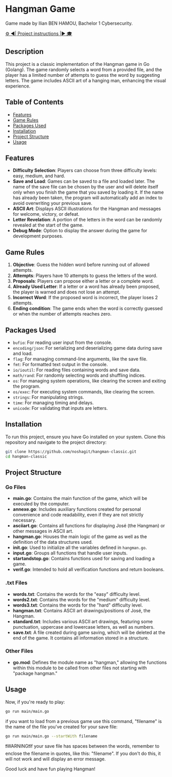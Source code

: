 # Hangman Game

Game made by Ilian BEN HAMOU, Bachelor 1 Cybersecurity.

[⚙️ ◄| Project instructions |► 🎓](https://github.com/Lyon-Ynov-Campus/YTrack/tree/master/subjects/hangman/hangman-classic)

## Description

This project is a classic implementation of the Hangman game in Go (Golang). The game randomly selects a word from a provided file, and the player has a limited number of attempts to guess the word by suggesting letters. The game includes ASCII art of a hanging man, enhancing the visual experience.

## Table of Contents

- [Features](#features)
- [Game Rules](#game-rules)
- [Packages Used](#packages-used)
- [Installation](#installation)
- [Project Structure](#project-structure)
- [Usage](#usage)


## Features

- **Difficulty Selection**: Players can choose from three difficulty levels: easy, medium, and hard.
- **Save and Load**: Games can be saved to a file and loaded later. The name of the save file can be chosen by the user and will delete itself only when you finish the game that you saved by loading it. If the name has already been taken, the program will automatically add an index to avoid overwriting your previous save.
- **ASCII Art**: Displays ASCII illustrations for the Hangman and messages for welcome, victory, or defeat.
- **Letter Revelation**: A portion of the letters in the word can be randomly revealed at the start of the game.
- **Debug Mode**: Option to display the answer during the game for development purposes.

## Game Rules

1. **Objective**: Guess the hidden word before running out of allowed attempts.
2. **Attempts**: Players have 10 attempts to guess the letters of the word.
3. **Proposals**: Players can propose either a letter or a complete word.
4. **Already Used Letter**: If a letter or a word has already been proposed, the player is warned and does not lose an attempt.
5. **Incorrect Word**: If the proposed word is incorrect, the player loses 2 attempts.
6. **Ending condition**: The game ends when the word is correctly guessed or when the number of attempts reaches zero.

## Packages Used

- `bufio`: For reading user input from the console.
- `encoding/json`: For serializing and deserializing game data during save and load.
- `flag`: For managing command-line arguments, like the save file.
- `fmt`: For formatted text output in the console.
- `io/ioutil`: For reading files containing words and save data.
- `math/rand`: For randomly selecting words and shuffling indices.
- `os`: For managing system operations, like clearing the screen and exiting the program.
- `os/exec`: For executing system commands, like clearing the screen.
- `strings`: For manipulating strings.
- `time`: For managing timing and delays.
- `unicode`: For validating that inputs are letters.

## Installation

To run this project, ensure you have Go installed on your system. Clone this repository and navigate to the project directory:

```bash
git clone https://github.com/noshagit/hangman-classic.git
cd hangman-classic
```

## Project Structure

### Go Files

- **main.go**: Contains the main function of the game, which will be executed by the computer.
- **annexe.go**: Includes auxiliary functions created for personal convenience and code readability, even if they are not strictly necessary.
- **asciiart.go**: Contains all functions for displaying José (the Hangman) or other messages in ASCII art.
- **hangman.go**: Houses the main logic of the game as well as the definition of the data structures used.
- **init.go**: Used to initialize all the variables defined in `hangman.go`.
- **input.go**: Groups all functions that handle user inputs.
- **startandstop.go**: Contains functions used for saving and loading a game.
- **verif.go**: Intended to hold all verification functions and return booleans.

### .txt Files

- **words.txt**: Contains the words for the "easy" difficulty level.
- **words2.txt**: Contains the words for the "medium" difficulty level.
- **words3.txt**: Contains the words for the "hard" difficulty level.
- **hangman.txt**: Contains ASCII art drawings/positions of José, the Hangman.
- **standard.txt**: Includes various ASCII art drawings, featuring some punctuation, uppercase and lowercase letters, as well as numbers.
- **save.txt**: A file created during game saving, which will be deleted at the end of the game. It contains all information stored in a structure.

### Other Files

- **go.mod**: Defines the module name as "hangman," allowing the functions within this module to be called from other files not starting with "package hangman."

## Usage

Now, if you're ready to play:

```bash
go run main/main.go
```

if you want to load from a previous game use this command, "filename" is the name of the file you've created for your save file:

```bash
go run main/main.go --startWith filename
```

❗WARNING❗If your save file has spaces between the words, remember to enclose the filename in quotes, like this: "filename". If you don't do this, it will not work and will display an error message.

Good luck and have fun playing Hangman!
